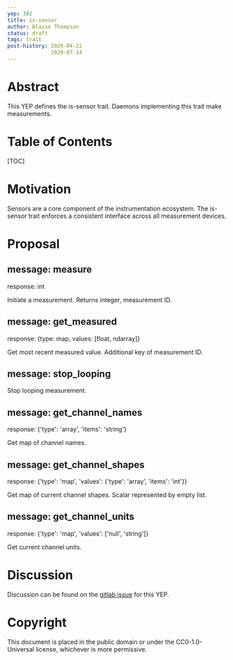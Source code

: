 ```yaml
---
yep: 302
title: is-sensor
author: Blaise Thompson
status: draft
tags: trait
post-history: 2020-04-22
              2020-07-14
---
```


# Abstract

This YEP defines the is-sensor trait.
Daemons implementing this trait make measurements.

# Table of Contents

[TOC]

# Motivation

Sensors are a core component of the instrumentation ecosystem.
The is-sensor trait enforces a consistent interface across all measurement devices.

# Proposal

## message: measure

response: int

Initiate a measurement. Returns integer, measurement ID.

## message: get_measured

response: {type: map, values: [float, ndarray]}

Get most recent measured value. Additional key of measurement ID.

## message: stop_looping

Stop looping measurement.

## message: get_channel_names

response: {'type': 'array', 'items': 'string'}

Get map of channel names.

## message: get_channel_shapes

response: {'type': 'map', 'values': {'type': 'array', 'items': 'int'}}

Get map of current channel shapes. Scalar represented by empty list.

## message: get_channel_units

response: {'type': 'map', 'values': ['null', 'string']}

Get current channel units.

# Discussion

Discussion can be found on the [gitlab issue](https://gitlab.com/yaq/yeps/-/issues/15) for this YEP.

# Copyright

This document is placed in the public domain or under the CC0-1.0-Universal license, whichever is more permissive.
